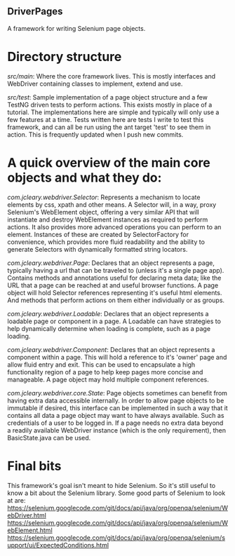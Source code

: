 ## DriverPages

A framework for writing Selenium page objects.


# Directory structure

*src/main*: Where the core framework lives.  This is mostly interfaces and WebDriver containing classes to implement,
extend and use.

*src/test*: Sample implementation of a page object structure and a few TestNG driven tests to perform actions.  This
exists mostly in place of a tutorial.  The implementations here are simple and typically will only use a few features
at a time.  Tests written here are tests I write to test this framework, and can all be run using the ant target 'test'
to see them in action.  This is frequently updated when I push new commits.


# A quick overview of the main core objects and what they do:

*com.jcleary.webdriver.Selector*: Represents a mechanism to locate elements by css, xpath and other means.  A Selector
will, in a way, proxy Selenium's WebElement object, offering a very similar API that will instantiate and destroy
WebElement instances as required to perform actions.  It also provides more advanced operations you can
perform to an element.  Instances of these are created by SelectorFactory for convenience, which provides more fluid
readability and the ability to generate Selectors with dynamically formatted string locators.

*com.jcleary.webdriver.Page*: Declares that an object represents a page, typically having a url that can be traveled
to (unless it's a single page app). Contains methods and annotations useful for declaring meta data; like the URL
that a page can be reached at and useful browser functions.  A page object will hold Selector references representing
it's useful html elements.  And methods that perform actions on them either individually or as groups.

*com.jcleary.webdriver.Loadable*: Declares that an object represents a loadable page or component in a page.  A Loadable
can have strategies to help dynamically determine when loading is complete, such as a page loading.

*com.jcleary.webdriver.Component*: Declares that an object represents a component within a page.  This will hold a
reference to it's 'owner' page and allow fluid entry and exit.  This can be used to encapsulate a high functionality
region of a page to help keep pages more concise and manageable.  A page object may hold multiple component references.

*com.jcleary.webdriver.core.State*: Page objects sometimes can benefit from having extra data accessible internally.
In order to allow page objects to be immutable if desired, this interface can be implemented in such a way that it
contains all data a page object may want to have always available.  Such as credentials of a user to be logged in.
If a page needs no extra data beyond a readily available WebDriver instance (which is the only requirement), then
BasicState.java can be used.

# Final bits

This framework's goal isn't meant to hide Selenium.  So it's still useful to know a bit about the Selenium library.
Some good parts of Selenium to look at are:
https://selenium.googlecode.com/git/docs/api/java/org/openqa/selenium/WebDriver.html
https://selenium.googlecode.com/git/docs/api/java/org/openqa/selenium/WebElement.html
https://selenium.googlecode.com/git/docs/api/java/org/openqa/selenium/support/ui/ExpectedConditions.html
